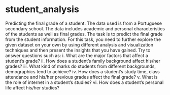 # student_analysis
Predicting the final grade of a student.
The data used is from a Portuguese secondary school. The data includes academic and personal characteristics of the students as well as final grades. The task is to predict the final grade from the student information.
For this task, you need to further explore the given dataset on your own by using different analysis and visualization techniques and then present the insights that you have gained.
Try to answer questions such as:
i. What are the major factors that affect a student’s grade?
ii. How does a student’s family background affect his/her
grades?
iii. What kind of marks do students from different backgrounds,
demographics tend to achieve?
iv. How does a student’s study time, class attendance and
his/her previous grades affect the final grade?
v. What is the role of internet in a student’s studies?
vi. How does a student’s personal life affect his/her studies?
